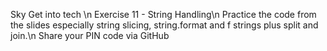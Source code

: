 Sky Get into tech \n
Exercise 11 - String Handling\n
Practice the code from the slides especially string slicing, string.format and f strings plus split and join.\n
Share your PIN code via GitHub
